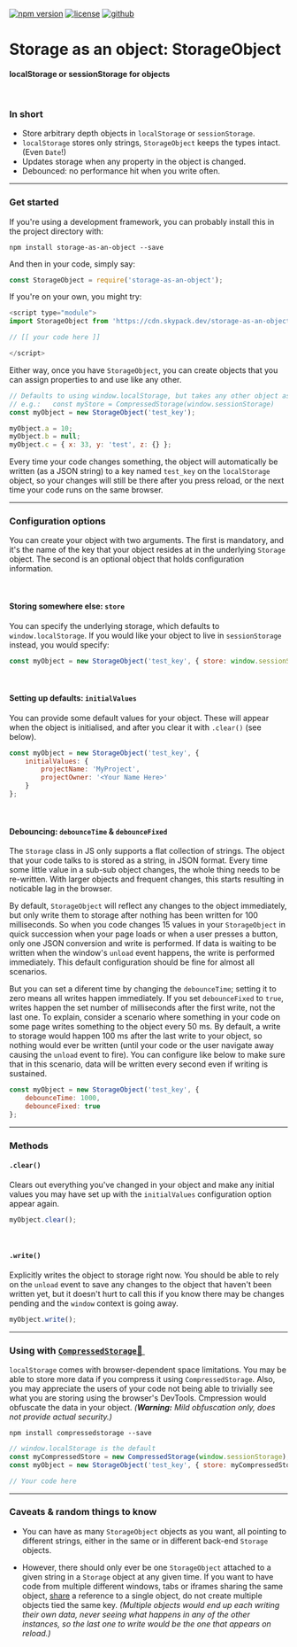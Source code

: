 [![npm version](https://badge.fury.io/js/storage-as-an-object.svg)](https://badge.fury.io/js/storage-as-an-object) [![license](https://badgen.net/github/license/ropg/storage-as-an-object)](https://github.com/ropg/storage-as-an-object/blob/main/LICENSE) [![github](https://img.shields.io/github/last-commit/ropg/storage-as-an-object)](https://github.com/ropg/storage-as-an-object)

# Storage as an object: StorageObject

**localStorage or sessionStorage for objects**



&nbsp;

### In short

* Store arbitrary depth objects in `localStorage` or `sessionStorage`.
* `localStorage` stores only strings, `StorageObject` keeps the types intact. (Even `Date`!)
* Updates storage when any property in the object is changed.
* Debounced: no performance hit when you write often.


<hr>

### Get started

If you're using a development framework, you can probably install this in the project directory with:

```text
npm install storage-as-an-object --save
```

And then in your code, simply say:

```js
const StorageObject = require('storage-as-an-object');
```

If you're on your own, you might try:

```js
<script type="module">
import StorageObject from 'https://cdn.skypack.dev/storage-as-an-object';

// [[ your code here ]]

</script>
```

Either way, once you have `StorageObject`, you can create objects that you can assign properties to and use like any other.

```js
// Defaults to using window.localStorage, but takes any other object as argument
// e.g.:   const myStore = CompressedStorage(window.sessionStorage)
const myObject = new StorageObject('test_key');

myObject.a = 10;
myObject.b = null;
myObject.c = { x: 33, y: 'test', z: {} };
```

Every time your code changes something, the object will automatically be written (as a JSON string) to a key named `test_key` on the `localStorage` object, so your changes will still be there after you press reload, or the next time your code runs on the same browser.

<hr>

### Configuration options

You can create your object with two arguments. The first is mandatory, and it's the name of the key that your object resides at in the underlying `Storage` object. The second is an optional object that holds configuration information.

&nbsp;

#### Storing somewhere else: `store`

You can specify the underlying storage, which defaults to `window.localStorage`. If you would like your object to live in `sessionStorage` instead, you would specify:

```js
const myObject = new StorageObject('test_key', { store: window.sessionStorage });
```

&nbsp;

#### Setting up defaults: `initialValues`

You can provide some default values for your object. These will appear when the object is initialised, and after you clear it with `.clear()` (see below).

```js
const myObject = new StorageObject('test_key', {
    initialValues: {
        projectName: 'MyProject',
        projectOwner: '<Your Name Here>'
    }
};
```

&nbsp;

#### Debouncing: `debounceTime` & `debounceFixed`

The `Storage` class in JS only supports a flat collection of strings. The object that your code talks to is stored as a string, in JSON format. Every time some little value in a sub-sub object changes, the whole thing needs to be re-written. With larger objects and frequent changes, this starts resulting in noticable lag in the browser.

By default, `StorageObject` will reflect any changes to the object immediately, but only write them to storage after nothing has been written for 100 milliseconds. So when you code changes 15 values in your `StorageObject` in quick succession when your page loads or when a user presses a button, only one JSON conversion and write is performed. If data is waiting to be written when the window's `unload` event happens, the write is performed immediately. This default configuration should be fine for almost all scenarios.

But you can set a diferent time by changing the `debounceTime`; setting it to zero means all writes happen immediately. If you set `debounceFixed` to `true`, writes happen the set number of milliseconds after the first write, not the last one. To explain, consider a scenario where something in your code on some page writes something to the object every 50 ms. By default, a write to storage would happen 100 ms after the last write to your object, so nothing would ever be written (until your code or the user navigate away causing the `unload` event to fire). You can configure like below to make sure that in this scenario, data will be written every second even if writing is sustained.

```js
const myObject = new StorageObject('test_key', {
    debounceTime: 1000,
    debounceFixed: true
};
```

<hr>

### Methods

#### `.clear()`

Clears out everything you've changed in your object and make any initial values you may have set up with the `initialValues` configuration option appear again.

```js
myObject.clear();
```

&nbsp;

#### `.write()`

Explicitly writes the object to storage right now. You should be able to rely on the `unload` event to save any changes to the object that haven't been written yet, but it doesn't hurt to call this if you know there may be changes pending and the `window` context is going away.

```js
myObject.write();
```

<hr>

### Using with [`CompressedStorage`🔗&nbsp;](https://github.com/ropg/compressedstorage)

`localStorage` comes with browser-dependent space limitations. You may be able to store more data if you compress it using `CompressedStorage`. Also, you may appreciate the users of your code not being able to trivially see what you are storing using the browser's DevTools. Cmpression would obfuscate the data in your object. *(**Warning:** Mild obfuscation only, does not provide actual security.)*

```text
npm install compressedstorage --save
```

```js
// window.localStorage is the default
const myCompressedStore = new CompressedStorage(window.sessionStorage);
const myObject = new StorageObject('test_key', { store: myCompressedStore });

// Your code here
```

<hr>

### Caveats & random things to know

* You can have as many `StorageObject` objects as you want, all pointing to different strings, either in the same or in different back-end `Storage` objects. 

* However, there should only ever be one `StorageObject` attached to a given string in a `Storage` object at any given time. If you want to have code from multiple different windows, tabs or iframes sharing the same object, [share](https://stackoverflow.com/questions/28230845/communication-between-tabs-or-windows) a reference to a single object, do not create multiple objects tied the same key. *(Multiple objects would end up each writing their own data, never seeing what happens in any of the other instances, so the last one to write would be the one that appears on reload.)*
